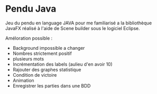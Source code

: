 # Pendu Java
 Jeu du pendu en language JAVA pour me familiarisé a la bibliothèque JavaFX réalisé à l'aide de Scene builder sous le logiciel Eclipse.
 
 Améloration possible :
 - Background impossible a changer
 - Nombres strictement positif
 - plusieurs mots
 - Incrémentation des labels (aulieu d'en avoir 10)
 - Rajouter des graphes statistique
 - Condition de victoire
 - Animation
 - Enregistrer les parties dans une BDD
